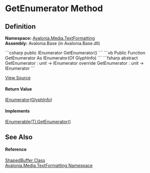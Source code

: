 # GetEnumerator Method




## Definition
**Namespace:** <a href="N_Avalonia_Media_TextFormatting">Avalonia.Media.TextFormatting</a>  
**Assembly:** Avalonia.Base (in Avalonia.Base.dll)

<Tabs groupId="api-code-preview">
<TabItem value="csharp" label="C#">
```csharp
public IEnumerator<GlyphInfo> GetEnumerator()
```
</TabItem>
<TabItem value="vb" label="VB">
```vb
Public Function GetEnumerator As IEnumerator(Of GlyphInfo)
```
</TabItem>
<TabItem value="fsharp" label="F#">
```fsharp
abstract GetEnumerator : unit -> IEnumerator<GlyphInfo> 
override GetEnumerator : unit -> IEnumerator<GlyphInfo> 
```
</TabItem>
</Tabs>



<a href="https://github.com/AvaloniaUI/Avalonia/tree/master/src/Avalonia.Base/Media/TextFormatting/ShapedBuffer.cs#L90" title="View the source code">View Source</a>



#### Return Value
<a href="https://learn.microsoft.com/dotnet/api/system.collections.generic.ienumerator-1" target="_blank" rel="noopener noreferrer">IEnumerator</a>(<a href="T_Avalonia_Media_TextFormatting_GlyphInfo">GlyphInfo</a>)

#### Implements
<a href="https://learn.microsoft.com/dotnet/api/system.collections.generic.ienumerable-1.getenumerator" target="_blank" rel="noopener noreferrer">IEnumerable(T).GetEnumerator()</a>  


## See Also


#### Reference
<a href="T_Avalonia_Media_TextFormatting_ShapedBuffer">ShapedBuffer Class</a>  
<a href="N_Avalonia_Media_TextFormatting">Avalonia.Media.TextFormatting Namespace</a>  

